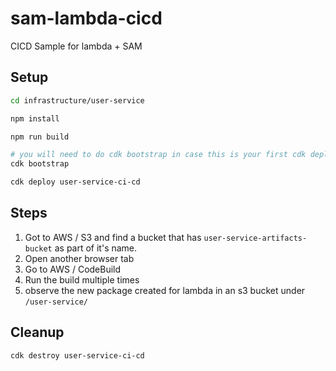 # sam-lambda-cicd

CICD Sample for lambda + SAM

## Setup

```zsh
cd infrastructure/user-service

npm install

npm run build

# you will need to do cdk bootstrap in case this is your first cdk deployment
cdk bootstrap

cdk deploy user-service-ci-cd
```

## Steps

1. Got to AWS / S3 and find a bucket that has `user-service-artifacts-bucket` as part of it's name.
1. Open another browser tab
1. Go to AWS / CodeBuild
1. Run the build multiple times
1. observe the new package created for lambda in an s3 bucket under  `/user-service/`

## Cleanup

```zsh
cdk destroy user-service-ci-cd
```
